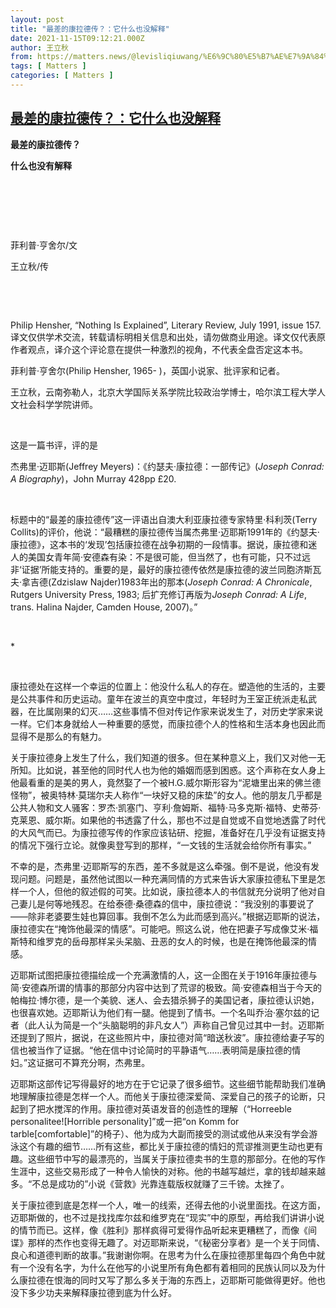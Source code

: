 ```yaml
---
layout: post
title: "最差的康拉德传？：它什么也没解释"
date: 2021-11-15T09:12:21.000Z
author: 王立秋
from: https://matters.news/@levisliqiuwang/%E6%9C%80%E5%B7%AE%E7%9A%84%E5%BA%B7%E6%8B%89%E5%BE%B7%E4%BC%A0-%E5%AE%83%E4%BB%80%E4%B9%88%E4%B9%9F%E6%B2%A1%E8%A7%A3%E9%87%8A-bafyreiczi27tw57b56e2d3u2gclz3bciaoybfgomccivkoxsflx32s45eu
tags: [ Matters ]
categories: [ Matters ]
---
```

<!--1636967541000-->
[最差的康拉德传？：它什么也没解释](https://matters.news/@levisliqiuwang/%E6%9C%80%E5%B7%AE%E7%9A%84%E5%BA%B7%E6%8B%89%E5%BE%B7%E4%BC%A0-%E5%AE%83%E4%BB%80%E4%B9%88%E4%B9%9F%E6%B2%A1%E8%A7%A3%E9%87%8A-bafyreiczi27tw57b56e2d3u2gclz3bciaoybfgomccivkoxsflx32s45eu)
------

<div>
<p><strong>最差的康拉德传？</strong></p><p><strong>什么也没有解释</strong></p><p><br></p><p><br></p><p><br></p><p>菲利普·亨舍尔/文</p><p>王立秋/传</p><p><br></p><p><br></p><p>Philip Hensher, “Nothing Is Explained”, Literary Review, July 1991, issue 157.译文仅供学术交流，转载请标明相关信息和出处，请勿做商业用途。译文仅代表原作者观点，译介这个评论意在提供一种激烈的视角，不代表全盘否定这本书。</p><p>菲利普·亨舍尔(Philip Hensher, 1965- )，英国小说家、批评家和记者。</p><p>王立秋，云南弥勒人，北京大学国际关系学院比较政治学博士，哈尔滨工程大学人文社会科学学院讲师。</p><p><br></p><p>这是一篇书评，评的是</p><p>杰弗里·迈耶斯(Jeffrey Meyers)：《约瑟夫·康拉德：一部传记》(<em>Joseph Conrad: A Biography</em>)，John Murray 428pp £20.</p><p><br></p><p>标题中的“最差的康拉德传”这一评语出自澳大利亚康拉德专家特里·科利茨(Terry Collits)的评价，他说：“最糟糕的康拉德传当属杰弗里·迈耶斯1991年的《约瑟夫·康拉德》，这本书的‘发现’包括康拉德在战争初期的一段情事。据说，康拉德和迷人的美国女青年简·安德森有染：不是很可能，但当然了，也有可能，只不过远非‘证据’所能支持的。重要的是，最好的康拉德传依然是康拉德的波兰同胞济斯瓦夫·拿吉德(Zdzislaw Najder)1983年出的那本(<em>Joseph Conrad: A Chronicale</em>, Rutgers University Press, 1983; 后扩充修订再版为<em>Joseph Conrad: A Life</em>, trans. Halina Najder, Camden House, 2007)。”</p><p><br></p><p>*</p><p><br></p><p>康拉德处在这样一个幸运的位置上：他没什么私人的存在。塑造他的生活的，主要是公共事件和历史运动。童年在波兰的真空中度过，年轻时为王室正统派走私武器，在比属刚果的幻灭……这些事情不但对传记作家来说发生了，对历史学家来说一样。它们本身就给人一种重要的感觉，而康拉德个人的性格和生活本身也因此而显得不是那么的有魅力。</p><p></p><p>关于康拉德身上发生了什么，我们知道的很多。但在某种意义上，我们又对他一无所知。比如说，甚至他的同时代人也为他的婚姻而感到困惑。这个声称在女人身上他最看重的是美的男人，竟然娶了一个被H.G.威尔斯形容为“泥塘里出来的佛兰德怪物”，被奥特林·莫瑞尔夫人称作“一块好又稳的床垫”的女人。他的朋友几乎都是公共人物和文人骚客：罗杰·凯塞门、亨利·詹姆斯、福特·马多克斯·福特、史蒂芬·克莱恩、威尔斯。如果他的书透露了什么，那也不过是自觉或不自觉地透露了时代的大风气而已。为康拉德写传的作家应该钻研、挖掘，准备好在几乎没有证据支持的情况下强行立论。就像奥登写到的那样，“一文钱的生活就会给你所有事实。”</p><p></p><p>不幸的是，杰弗里·迈耶斯写的东西，差不多就是这么牵强。倒不是说，他没有发现问题。问题是，虽然他试图以一种充满同情的方式来告诉大家康拉德私下里是怎样一个人，但他的叙述假的可笑。比如说，康拉德本人的书信就充分说明了他对自己妻儿是何等地残忍。在给泰德·桑德森的信中，康拉德说：“我没别的事要说了——除非老婆要生娃也算回事。我倒不怎么为此而感到高兴。”根据迈耶斯的说法，康拉德实在“掩饰他最深的情感”。可能吧。照这么说，他在把妻子写成像艾米·福斯特和维罗克的岳母那样呆头呆脑、丑恶的女人的时候，也是在掩饰他最深的情感。</p><p></p><p>迈耶斯试图把康拉德描绘成一个充满激情的人，这一企图在关于1916年康拉德与简·安德森所谓的情事的那部分内容中达到了荒谬的极致。简·安德森相当于今天的帕梅拉·博尔德，是一个美貌、迷人、会去猎杀狮子的美国记者，康拉德认识她，也很喜欢她。迈耶斯认为他们有一腿。他提到了情书。一个名叫乔治·塞尔兹的记者（此人认为简是一个“头脑聪明的非凡女人”）声称自己曾见过其中一封。迈耶斯还提到了照片，据说，在这些照片中，康拉德对简“暗送秋波”。康拉德给妻子写的信也被当作了证据。“他在信中讨论简时的平静语气……表明简是康拉德的情妇。”这证据可不算充分啊，杰弗里。</p><p></p><p>迈耶斯这部传记写得最好的地方在于它记录了很多细节。这些细节能帮助我们准确地理解康拉德是怎样一个人。而他关于康拉德深爱简、深爱自己的孩子的论断，只起到了把水搅浑的作用。康拉德对英语发音的创造性的理解（“Horreeble personalitee![Horrible personality]”或一把“on Komm for tarble[comfortable]”的椅子）、他为成为大副而接受的测试或他从来没有学会游泳这个有趣的细节……所有这些，都比关于康拉德的情妇的荒谬推测更生动也更有趣。这些细节中写的最漂亮的，当属关于康拉德卖书的生意的那部分。在他的写作生涯中，这些交易形成了一种令人愉快的对称。他的书越写越烂，拿的钱却越来越多。“不总是成功的”小说《营救》光靠连载版权就赚了三千镑。太挫了。</p><p></p><p>关于康拉德到底是怎样一个人，唯一的线索，还得去他的小说里面找。在这方面，迈耶斯做的，也不过是找找库尔兹和维罗克在“现实”中的原型，再给我们讲讲小说的情节而已。这样，像《胜利》那样疯得可爱得作品听起来更糟糕了，而像《间谍》那样的杰作也变得无趣了。对迈耶斯来说，“《秘密分享者》是一个关于同情、良心和道德判断的故事。”我谢谢你啊。在思考为什么在康拉德那里每四个角色中就有一个没有名字，为什么在他写的小说里所有角色都有着相同的民族认同以及为什么康拉德在恨海的同时又写了那么多关于海的东西上，迈耶斯可能做得更好。他也没下多少功夫来解释康拉德到底为什么好。</p>
</div>
